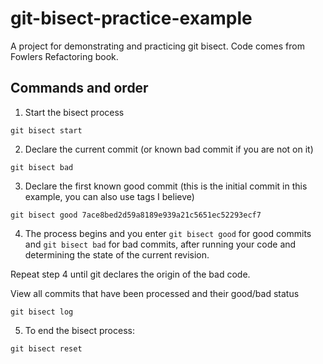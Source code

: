 # git-bisect-practice-example
A project for demonstrating and practicing git bisect. Code comes from Fowlers Refactoring book.

## Commands and order
1. Start the bisect process
```
git bisect start
```

2. Declare the current commit (or known bad commit if you are not on it)
```
git bisect bad
```

3. Declare the first known good commit (this is the initial commit in this example, you can also use tags I believe)
```
git bisect good 7ace8bed2d59a8189e939a21c5651ec52293ecf7
```

4. The process begins and you enter `git bisect good` for good commits and `git bisect bad` for bad commits, after running your code and determining the state of the current revision.

Repeat step 4 until git declares the origin of the bad code.

View all commits that have been processed and their good/bad status
```
git bisect log
```

5. To end the bisect process:
```
git bisect reset
```
